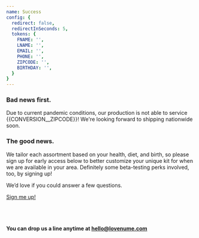 ```yaml
---
name: Success
config: {
  redirect: false,
  redirectInSeconds: 5,
  tokens: {
    FNAME: '',
    LNAME: '',
    EMAIL: '',
    PHONE: '',
    ZIPCODE: '',
    BIRTHDAY: '',
  }
}
---
```


<section>

### Bad news first.

Due to current pandemic conditions, our production is not able to service <span class="zipcode">{{CONVERSION__ZIPCODE}}</span>! We're looking forward to shipping nationwide soon.

</section>

<section>

### The good news.

We tailor each assortment based on your health, diet, and birth, so please sign up for early access below to better customize your unique kit for when we are available in your area. Definitely some beta-testing perks involved, too, by signing up!

We’d love if you could answer a few questions.

<a href="/sign-up" class="callout-cta">Sign me up!</a>

</section>


<section>

<br/>
<br/>

#### You can drop us a line anytime at [hello@lovenume.com](mailto:hello@lovenume.com)

</section>
